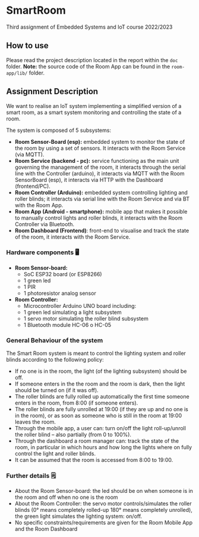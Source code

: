 # SmartRoom
Third assignment of Embedded Systems and IoT course 2022/2023
## How to use 
Please read the project description located in the report within the `doc` folder.
**Note:** the source code of the Room App can be found in the `room-app/lib/` folder.  
## Assignment Description
We want to realise an IoT system implementing a simplified version of a smart room, as a smart system monitoring and controlling the state of a room. 

The system is composed of 5 subsystems: 
- <b>Room Sensor-Board (esp):</b> embedded system to monitor the state of the room by using a set of sensors. It interacts with the Room Service (via MQTT).
- <b>Room Service (backend - pc):</b> service functioning as the main unit governing the management of the room, it interacts through the serial line with the Controller (arduino), it interacts via MQTT with the Room SensorBoard (esp), it interacts via HTTP with the Dashboard (frontend/PC).
- <b>Room Controller (Arduino):</b> embedded system controlling lighting and roller blinds; it interacts via serial line with the Room Service and via BT with the Room App.
- <b>Room App (Android - smartphone):</b> mobile app that makes it possible to manually control lights and roller blinds, it interacts with the Room Controller via Bluetooth.
- <b>Room Dashboard (Frontend)</b>: front-end to visualise and track the state of the room, it interacts with the Room Service.

### Hardware components :desktop_computer:
- <b>Room Sensor-board:</b>
  - SoC ESP32 board (or ESP8266)
  - 1 green led 
  - 1 PIR
  - 1 photoresistor analog sensor
- <b>Room Controller:</b>
  - Microcontroller Arduino UNO board including:
  - 1 green led simulating a light subsystem
  - 1 servo motor simulating the roller blind subsystem
  - 1 Bluetooth module HC-06 o HC-05

### General Behaviour of the system

The Smart Room system is meant to control the lighting system and roller blinds according to the following policy:
- If no one is in the room, the light (of the lighting subsystem) should be off.
- If someone enters in the the room and the room is dark, then the light should be turned on (if it was off).
- The roller blinds are fully rolled up automatically the first time someone enters in the room, from 8:00 (if someone enters).
- The roller blinds are fully unrolled at 19:00 (if they are up and no one is in the room), or as soon as someone who is still in the room at 19:00 leaves the room.
- Through the mobile app, a user can: turn on/off the light roll-up/unroll the roller blind – also partially (from 0 to 100%).
- Through the dashboard a room manager can: track the state of the room, in particular in which hours and how long the lights where on fully control the light and roller blinds.
- It can be assumed that the room is accessed from 8:00 to 19:00. 

### Further details :spiral_notepad: 

- About the Room Sensor-board: the led should be on when someone is in the room and off when no one is the room
- About the Room Controller: the servo motor controls/simulates the roller blinds (0° means completely rolled-up
180° means completely unrolled), the green light simulates the lighting system: on/off.
- No specific constraints/requirements are given for the Room Mobile App and the Room Dashboard
